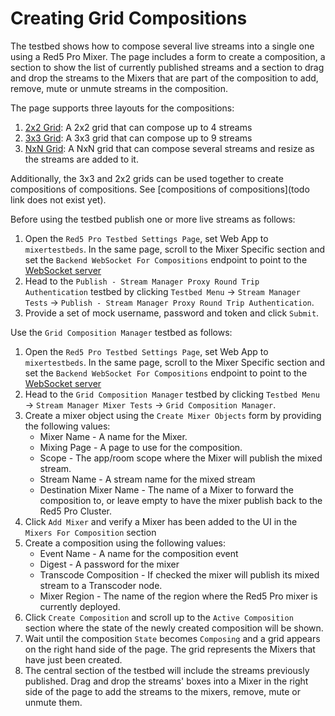 # Creating Grid Compositions

The testbed shows how to compose several live streams into a single one using a Red5 Pro Mixer. The page includes a form to create a composition, a section to show the list of currently published streams and a section to drag and drop the streams to the Mixers that are part of the composition to add, remove, mute or unmute streams in the composition. 

The page supports three layouts for the compositions:
1. [2x2 Grid](../../sample-mixer-pages/2x2): A 2x2 grid that can compose up to 4 streams
2. [3x3 Grid](../../sample-mixer-pages/3x3): A 3x3 grid that can compose up to 9 streams
3. [NxN Grid](../../sample-mixer-pages/nxn): A NxN grid that can compose several streams and resize as the streams are added to it.

Additionally, the 3x3 and 2x2 grids can be used together to create compositions of compositions. See [compositions of compositions](todo link does not exist yet).


Before using the testbed publish one or more live streams as follows:
1. Open the `Red5 Pro Testbed Settings Page`, set Web App to `mixertestbeds`. In the same page, scroll to the Mixer Specific section and set the `Backend WebSocket For Compositions` endpoint to point to the [WebSocket server](../../../../backend-mixer-testbeds)
2. Head to the `Publish - Stream Manager Proxy Round Trip Authentication` testbed by clicking `Testbed Menu` -> `Stream Manager Tests` -> `Publish - Stream Manager Proxy Round Trip Authentication`. 
3. Provide a set of mock username, password and token and click `Submit`.
   
Use the `Grid Composition Manager` testbed as follows:
1. Open the `Red5 Pro Testbed Settings Page`, set Web App to `mixertestbeds`. In the same page, scroll to the Mixer Specific section and set the `Backend WebSocket For Compositions` endpoint to point to the [WebSocket server](../../../../backend-mixer-testbeds)
2. Head to the `Grid Composition Manager` testbed by clicking `Testbed Menu` -> `Stream Manager Mixer Tests` -> `Grid Composition Manager`. 
3. Create a mixer object using the `Create Mixer Objects` form by providing the following values:
   * Mixer Name - A name for the Mixer.
   * Mixing Page - A page to use for the composition.
   * Scope - The app/room scope where the Mixer will publish the mixed stream.
   * Stream Name - A stream name for the mixed stream
   * Destination Mixer Name - The name of a Mixer to forward the composition to, or leave empty to have the mixer publish back to the Red5 Pro Cluster.
4. Click `Add Mixer` and verify a Mixer has been added to the UI in the `Mixers For Composition` section
5. Create a composition using the following values:
   * Event Name - A name for the composition event
   * Digest -  A password for the mixer
   * Transcode Composition - If checked the mixer will publish its mixed stream to a Transcoder node.
   * Mixer Region - The name of the region where the Red5 Pro mixer is currently deployed.
6. Click `Create Composition` and scroll up to the `Active Composition` section where the state of the newly created composition will be shown. 
7. Wait until the composition `State` becomes `Composing` and a grid appears on the right hand side of the page. The grid represents the Mixers that have just been created.
8. The central section of the testbed will include the streams previously published. Drag and drop the streams' boxes into a Mixer in the right side of the page to add the streams to the mixers, remove, mute or unmute them.